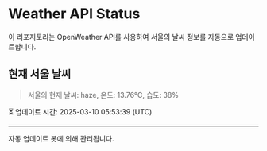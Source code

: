 
# Weather API Status

이 리포지토리는 OpenWeather API를 사용하여 서울의 날씨 정보를 자동으로 업데이트합니다.

## 현재 서울 날씨
> 서울의 현재 날씨: haze, 온도: 13.76°C, 습도: 38%

⏳ 업데이트 시간: 2025-03-10 05:53:39 (UTC)

---
자동 업데이트 봇에 의해 관리됩니다.
